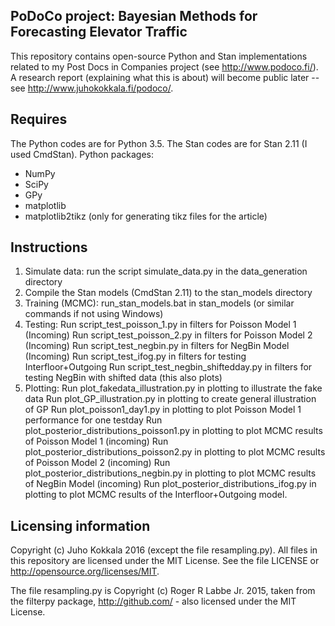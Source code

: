 ## PoDoCo project: Bayesian Methods for Forecasting Elevator Traffic

This repository contains open-source Python and Stan implementations related to my Post Docs in Companies project (see http://www.podoco.fi/). A research report (explaining what this is about) will become public later -- see http://www.juhokokkala.fi/podoco/.

## Requires
The Python codes are for Python 3.5.
The Stan codes are for Stan 2.11 (I used CmdStan).
Python packages:
 - NumPy
 - SciPy
 - GPy
 - matplotlib
 - matplotlib2tikz (only for generating tikz files for the article) 

## Instructions
1. Simulate data: run the script simulate_data.py in the data_generation directory
2. Compile the Stan models (CmdStan 2.11) to the stan_models directory
3. Training (MCMC): run_stan_models.bat in stan_models (or similar commands if not using Windows)
4. Testing: Run script_test_poisson_1.py in filters for Poisson Model 1 (Incoming)
            Run script_test_poisson_2.py in filters for Poisson Model 2 (Incoming)
            Run script_test_negbin.py in filters for NegBin Model (Incoming)
            Run script_test_ifog.py in filters for testing Interfloor+Outgoing
            Run script_test_negbin_shiftedday.py in filters for testing NegBin with shifted data (this also plots)
5. Plotting: Run plot_fakedata_illustration.py in plotting to illustrate the fake data
             Run plot_GP_illustration.py in plotting to create general illustration of GP
             Run plot_poisson1_day1.py in plotting to plot Poisson Model 1 performance
                 for one testday
             Run plot_posterior_distributions_poisson1.py in plotting to plot MCMC results
                 of Poisson Model 1 (incoming)
             Run plot_posterior_distributions_poisson2.py in plotting to plot MCMC results
                 of Poisson Model 2 (incoming)
             Run plot_posterior_distributions_negbin.py in plotting to plot MCMC results
                 of NegBin Model (incoming)
             Run plot_posterior_distributions_ifog.py in plotting to plot MCMC results
                 of the Interfloor+Outgoing model.

## Licensing information

Copyright (c) Juho Kokkala 2016 (except the file resampling.py). All files in this repository are licensed under the MIT License. See the file LICENSE or http://opensource.org/licenses/MIT. 

The file resampling.py is Copyright (c) Roger R Labbe Jr. 2015,  taken from the filterpy package, http://github.com/ - also licensed under the MIT License.